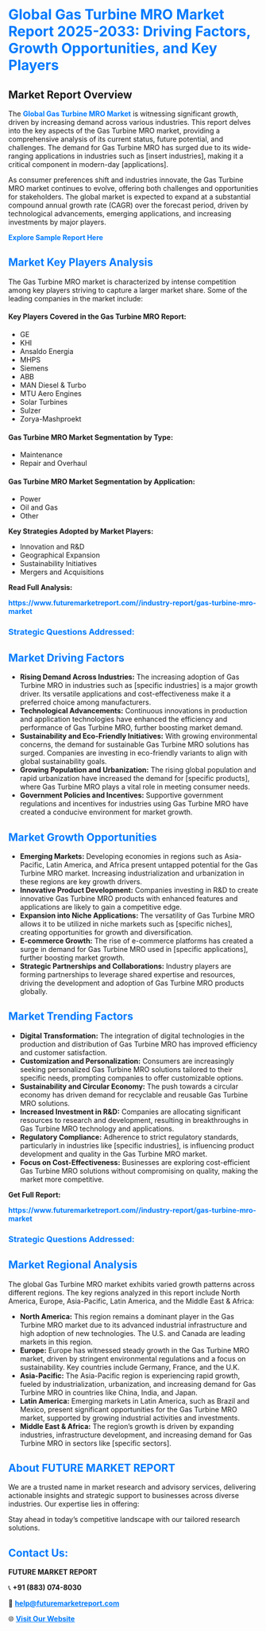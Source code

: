 <h1 style="color: #007BFF;">Global Gas Turbine MRO Market Report 2025-2033: Driving Factors, Growth Opportunities, and Key Players</h1>

<section id="overview">
<h2>Market Report Overview</h2>
<p>The <a href="https://www.futuremarketreport.com//industry-report/gas-turbine-mro-market" style="color: #007BFF; text-decoration: none;"><strong>Global Gas Turbine MRO Market</strong></a> is witnessing significant growth, driven by increasing demand across various industries. This report delves into the key aspects of the Gas Turbine MRO market, providing a comprehensive analysis of its current status, future potential, and challenges. The demand for Gas Turbine MRO has surged due to its wide-ranging applications in industries such as [insert industries], making it a critical component in modern-day [applications].</p>
<p>As consumer preferences shift and industries innovate, the Gas Turbine MRO market continues to evolve, offering both challenges and opportunities for stakeholders. The global market is expected to expand at a substantial compound annual growth rate (CAGR) over the forecast period, driven by technological advancements, emerging applications, and increasing investments by major players.</p>
</section>

<section id="overview">
<p><a href="https://www.futuremarketreport.com//request-sample/reportId=51655" style="color: #007BFF; text-decoration: none;"><strong>Explore Sample Report Here</strong></a></p>
</section>

<section id="key-players">
<h2 style="color: #007BFF;">Market Key Players Analysis</h2>
<p>The Gas Turbine MRO market is characterized by intense competition among key players striving to capture a larger market share. Some of the leading companies in the market include:</p>
<h4>Key Players Covered in the Gas Turbine MRO Report:</h4>
<ul><li>GE</li><li>KHI</li><li>Ansaldo Energia</li><li>MHPS</li><li>Siemens</li><li>ABB</li><li>MAN Diesel &amp; Turbo</li><li>MTU Aero Engines</li><li>Solar Turbines</li><li>Sulzer</li><li>Zorya-Mashproekt</li></ul>
<h4>Gas Turbine MRO Market Segmentation by Type:</h4>
<ul><li>Maintenance</li><li>Repair and Overhaul</li></ul>

<h4>Gas Turbine MRO Market Segmentation by Application:</h4>
<ul><li>Power</li><li>Oil and Gas</li><li>Other</li></ul>
<p><strong>Key Strategies Adopted by Market Players:</strong></p>
<ul>
<li>Innovation and R&D</li>
<li>Geographical Expansion</li>
<li>Sustainability Initiatives</li>
<li>Mergers and Acquisitions</li>
</ul>
</section>

<section>
<p><strong>Read Full Analysis: </strong></p><a href="https://www.futuremarketreport.com//industry-report/gas-turbine-mro-market" style="color: #007BFF; text-decoration: none;"><strong>https://www.futuremarketreport.com//industry-report/gas-turbine-mro-market</strong></a>
<h3 style="color: #007BFF;">Strategic Questions Addressed:</h3>
</section>

<section id="driving-factors">
<h2 style="color: #007BFF;">Market Driving Factors</h2>
<ul>
<li><strong>Rising Demand Across Industries:</strong> The increasing adoption of Gas Turbine MRO in industries such as [specific industries] is a major growth driver. Its versatile applications and cost-effectiveness make it a preferred choice among manufacturers.</li>
<li><strong>Technological Advancements:</strong> Continuous innovations in production and application technologies have enhanced the efficiency and performance of Gas Turbine MRO, further boosting market demand.</li>
<li><strong>Sustainability and Eco-Friendly Initiatives:</strong> With growing environmental concerns, the demand for sustainable Gas Turbine MRO solutions has surged. Companies are investing in eco-friendly variants to align with global sustainability goals.</li>
<li><strong>Growing Population and Urbanization:</strong> The rising global population and rapid urbanization have increased the demand for [specific products], where Gas Turbine MRO plays a vital role in meeting consumer needs.</li>
<li><strong>Government Policies and Incentives:</strong> Supportive government regulations and incentives for industries using Gas Turbine MRO have created a conducive environment for market growth.</li>
</ul>
</section>

<section id="growth-opportunities">
<h2 style="color: #007BFF;">Market Growth Opportunities</h2>
<ul>
<li><strong>Emerging Markets:</strong> Developing economies in regions such as Asia-Pacific, Latin America, and Africa present untapped potential for the Gas Turbine MRO market. Increasing industrialization and urbanization in these regions are key growth drivers.</li>
<li><strong>Innovative Product Development:</strong> Companies investing in R&D to create innovative Gas Turbine MRO products with enhanced features and applications are likely to gain a competitive edge.</li>
<li><strong>Expansion into Niche Applications:</strong> The versatility of Gas Turbine MRO allows it to be utilized in niche markets such as [specific niches], creating opportunities for growth and diversification.</li>
<li><strong>E-commerce Growth:</strong> The rise of e-commerce platforms has created a surge in demand for Gas Turbine MRO used in [specific applications], further boosting market growth.</li>
<li><strong>Strategic Partnerships and Collaborations:</strong> Industry players are forming partnerships to leverage shared expertise and resources, driving the development and adoption of Gas Turbine MRO products globally.</li>
</ul>
</section>

<section id="trending-factors">
<h2 style="color: #007BFF;">Market Trending Factors</h2>
<ul>
<li><strong>Digital Transformation:</strong> The integration of digital technologies in the production and distribution of Gas Turbine MRO has improved efficiency and customer satisfaction.</li>
<li><strong>Customization and Personalization:</strong> Consumers are increasingly seeking personalized Gas Turbine MRO solutions tailored to their specific needs, prompting companies to offer customizable options.</li>
<li><strong>Sustainability and Circular Economy:</strong> The push towards a circular economy has driven demand for recyclable and reusable Gas Turbine MRO solutions.</li>
<li><strong>Increased Investment in R&D:</strong> Companies are allocating significant resources to research and development, resulting in breakthroughs in Gas Turbine MRO technology and applications.</li>
<li><strong>Regulatory Compliance:</strong> Adherence to strict regulatory standards, particularly in industries like [specific industries], is influencing product development and quality in the Gas Turbine MRO market.</li>
<li><strong>Focus on Cost-Effectiveness:</strong> Businesses are exploring cost-efficient Gas Turbine MRO solutions without compromising on quality, making the market more competitive.</li>
</ul>
</section>

<section>
<p><strong>Get Full Report: </strong></p><a href="https://www.futuremarketreport.com//industry-report/gas-turbine-mro-market" style="color: #007BFF; text-decoration: none;"><strong>https://www.futuremarketreport.com//industry-report/gas-turbine-mro-market</strong></a>
<h3 style="color: #007BFF;">Strategic Questions Addressed:</h3>
</section>


<section id="regional-analysis">
<h2 style="color: #007BFF;">Market Regional Analysis</h2>
<p>The global Gas Turbine MRO market exhibits varied growth patterns across different regions. The key regions analyzed in this report include North America, Europe, Asia-Pacific, Latin America, and the Middle East & Africa:</p>
<ul>
<li><strong>North America:</strong> This region remains a dominant player in the Gas Turbine MRO market due to its advanced industrial infrastructure and high adoption of new technologies. The U.S. and Canada are leading markets in this region.</li>
<li><strong>Europe:</strong> Europe has witnessed steady growth in the Gas Turbine MRO market, driven by stringent environmental regulations and a focus on sustainability. Key countries include Germany, France, and the U.K.</li>
<li><strong>Asia-Pacific:</strong> The Asia-Pacific region is experiencing rapid growth, fueled by industrialization, urbanization, and increasing demand for Gas Turbine MRO in countries like China, India, and Japan.</li>
<li><strong>Latin America:</strong> Emerging markets in Latin America, such as Brazil and Mexico, present significant opportunities for the Gas Turbine MRO market, supported by growing industrial activities and investments.</li>
<li><strong>Middle East & Africa:</strong> The region’s growth is driven by expanding industries, infrastructure development, and increasing demand for Gas Turbine MRO in sectors like [specific sectors].</li>
</ul>
</section>

<footer>
<h2 style="color: #007BFF;">About FUTURE MARKET REPORT</h2>
<p>We are a trusted name in market research and advisory services, delivering actionable insights and strategic support to businesses across diverse industries. Our expertise lies in offering:</p>

<p>Stay ahead in today’s competitive landscape with our tailored research solutions.</p>

<h2 style="color: #007BFF;">Contact Us:</h2>
<p><strong>FUTURE MARKET REPORT</strong></p>
<p>📞 <strong>+91 (883) 074-8030</strong></p>
<p>📧 <strong><a href="mailto:help@futuremarketreport.com" style="color: #007BFF;">help@futuremarketreport.com</a></strong></p>
<p>🌐 <strong><a href="https://www.futuremarketreport.com/" style="color: #007BFF;">Visit Our Website</a></strong></p>
</footer>